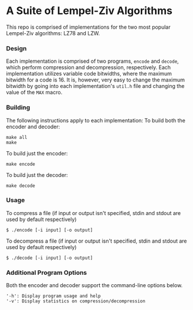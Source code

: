 # A Suite of Lempel-Ziv Algorithms

This repo is comprised of implementations for the two most popular Lempel-Ziv
algorithms: LZ78 and LZW.

### Design

Each implementation is comprised of two programs, ```encode``` and ```decode```,
which perform compression and decompression, respectively. Each implementation
utilizes variable code bitwidths, where the maximum bitwidth for a code is 16.
It is, however, very easy to change the maximum bitwidth by going into each
implementation's ```util.h``` file and changing the value of the ```MAX```
macro.

### Building

The following instructions apply to each implementation:
To build both the encoder and decoder:

    make all
    make

To build just the encoder:

    make encode

To build just the decoder:

    make decode

### Usage

To compress a file (if input or output isn't specified, stdin and stdout are
used by default respectively)

    $ ./encode [-i input] [-o output]

To decompress a file (if input or output isn't specified, stdin and stdout are
used by default respectively)

    $ ./decode [-i input] [-o output]


### Additional Program Options

Both the encoder and decoder support the command-line options below.

    '-h': Display program usage and help
    '-v': Display statistics on compression/decompression
